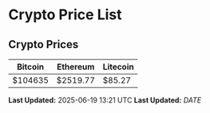 # Crypto Price List

## Crypto Prices
| Bitcoin | Ethereum | Litecoin |
| ------- | -------- | -------- |
| $104635 | $2519.77 | $85.27 |
**Last Updated:** 2025-06-19 13:21 UTC
**Last Updated:** $DATE$

